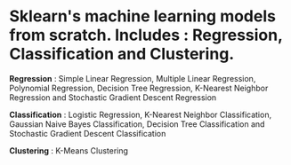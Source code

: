 # Sklearn's machine learning models from scratch. Includes : Regression, Classification and Clustering. 

**Regression** : Simple Linear Regression, Multiple Linear Regression, Polynomial Regression, Decision Tree Regression, K-Nearest Neighbor Regression and Stochastic Gradient Descent Regression 

**Classification** : Logistic Regression, K-Nearest Neighbor Classification, Gaussian Naive Bayes Classification, Decision Tree Classification and Stochastic Gradient Descent Classification

**Clustering** : K-Means Clustering

